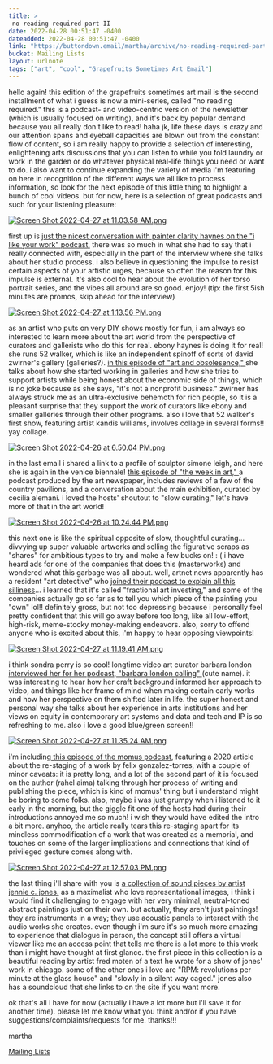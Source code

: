```yaml
---
title: > 
 no reading required part II
date: 2022-04-28 00:51:47 -0400
dateadded: 2022-04-28 00:51:47 -0400
link: "https://buttondown.email/martha/archive/no-reading-required-part-ii/"
bucket: Mailing Lists
layout: urlnote
tags: ["art", "cool", "Grapefruits Sometimes Art Email"]
--- 
```


<![CDATA[<p>hello again! this edition of the grapefruits sometimes art mail is the second installment of what i guess is now a mini-series, called "no reading required." this is a podcast- and video-centric version of the newsletter (which is usually focused on writing), and it's back by popular demand because you all really don't like to read! haha jk, life these days is crazy and our attention spans and eyeball capacities are blown out from the constant flow of content, so i am really happy to provide a selection of interesting, enlightening arts discussions that you can listen to while you fold laundry or work in the garden or do whatever physical real-life things you need or want to do. i also want to continue expanding the variety of media i'm featuring on here in recognition of the different ways we all like to process information, so look for the next episode of this little thing to highlight a bunch of  cool videos. but for now, here is a selection of great podcasts and such for your listening pleasure:</p>
<p><a href="https://www.ilikeyourworkpodcast.com/post/clarity-haynes-feminism-through-art" rel="noopener noreferrer nofollow" target="_blank"><img alt="Screen Shot 2022-04-27 at 11.03.58 AM.png" src="https://buttondown.s3.amazonaws.com/images/0379b624-2bd9-402a-b8e1-714e8d350b8f.png"/></a></p>
<p>first up is <a href="https://www.ilikeyourworkpodcast.com/post/clarity-haynes-feminism-through-art" rel="noopener noreferrer nofollow" target="_blank">just the nicest conversation with painter clarity haynes on the "i like your work" podcast.</a> there was so much in what she had to say that i really connected with, especially in the part of the interview where she talks about her studio process. i also believe in questioning the impulse to resist certain aspects of your artistic urges, because so often the reason for this impulse is external. it's also cool to hear about the evolution of her torso portrait series, and the vibes all around are so good. enjoy! (tip: the first 5ish minutes are promos, skip ahead for the interview)</p>
<p></p>
<p><a href="https://www.artandobsolescence.com/episodes/032-ebony-l-haynes" rel="noopener noreferrer nofollow" target="_blank"><img alt="Screen Shot 2022-04-27 at 1.13.56 PM.png" src="https://buttondown.s3.amazonaws.com/images/da5a2c36-f0fb-46e5-980b-3ac70eb3004a.png"/></a></p>
<p>as an artist who puts on very DIY shows mostly for fun, i am always so interested to learn more about the art world from the perspective of curators and gallerists who do this for real. ebony haynes is doing it for real! she runs 52 walker, which is like an independent spinoff of sorts of david zwirner's gallery (galleries?). <a href="https://www.artandobsolescence.com/episodes/032-ebony-l-haynes" rel="noopener noreferrer nofollow" target="_blank">in this episode of "art and obsolesence," </a>she talks about how she started working in galleries and how she tries to support artists while being honest about the economic side of things, which is no joke because as she says, "it's not a nonprofit business." zwirner has always struck me as an ultra-exclusive behemoth for rich people, so it is a pleasant surprise that they support the work of curators like ebony and smaller galleries through their other programs. also i love that 52 walker's first show, featuring artist kandis williams, involves collage in several forms!! yay collage.</p>
<p></p>
<p><a href="https://podcasts.google.com/feed/aHR0cHM6Ly9mZWVkcy5hY2FzdC5jb20vcHVibGljL3Nob3dzLzVlMjlhMmVmNzY0NGZmNmIzZjk4NGNmZg/episode/NjI2MWFiYThmMWMyYmIwMDE0MTA1NDU2?hl=en&amp;ved=2ahUKEwi9-_2e47T3AhWOmOAKHRUoBvsQjrkEegQIAhAF&amp;ep=6" rel="noopener noreferrer nofollow" target="_blank"><img alt="Screen Shot 2022-04-26 at 6.50.04 PM.png" src="https://buttondown.s3.amazonaws.com/images/2e19dba2-74f0-437f-82f2-13a64861b608.png"/></a></p>
<p>in the last email i shared a link to a profile of sculptor simone leigh, and here she is again in the venice biennale! <a href="https://podcasts.google.com/feed/aHR0cHM6Ly9mZWVkcy5hY2FzdC5jb20vcHVibGljL3Nob3dzLzVlMjlhMmVmNzY0NGZmNmIzZjk4NGNmZg/episode/NjI2MWFiYThmMWMyYmIwMDE0MTA1NDU2?hl=en&amp;ved=2ahUKEwi7q56C5rH3AhWyEjQIHdw2ARkQjrkEegQIAxAF&amp;ep=6" rel="noopener noreferrer nofollow" target="_blank">this episode of "the week in art," </a>a podcast produced by the art newspaper, includes reviews of a few of the country pavilions, and a conversation about the main exhibition, curated by cecilia alemani. i loved the hosts' shoutout to "slow curating," let's have more of that in the art world!</p>
<p></p>
<p><a href="https://news.artnet.com/multimedia/the-art-angle-podcast-fractional-ownership-intel-report-2103268" rel="noopener noreferrer nofollow" target="_blank"><img alt="Screen Shot 2022-04-26 at 10.24.44 PM.png" src="https://buttondown.s3.amazonaws.com/images/b2728eb0-6908-4fe4-bd41-7cc8f2fb3127.png"/></a></p>
<p>this next one is like the spiritual opposite of slow, thoughtful curating... divvying up super valuable artworks and selling the figurative scraps as "shares" for ambitious types to try and make a few bucks on! : ( i have heard ads for one of the companies that does this (masterworks) and wondered what this garbage was all about. well, artnet news apparently has a resident "art detective" who <a href="https://news.artnet.com/multimedia/the-art-angle-podcast-fractional-ownership-intel-report-2103268" rel="noopener noreferrer nofollow" target="_blank">joined their podcast to explain all this silliness</a>... i learned that it's called "fractional art investing," and some of the companies actually go so far as to tell you which piece of the painting you "own" lol!! definitely gross, but not too depressing because i personally feel pretty confident that this will go away before too long, like all low-effort, high-risk, meme-stocky money-making endeavors. also, sorry to offend anyone who is excited about this, i'm happy to hear opposing viewpoints!</p>
<p></p>
<p><a href="https://podcasts.apple.com/us/podcast/2-06-sondra-perry/id1525626178?i=1000547622822" rel="noopener noreferrer nofollow" target="_blank"><img alt="Screen Shot 2022-04-27 at 11.19.41 AM.png" src="https://buttondown.s3.amazonaws.com/images/34838241-564e-4569-80ee-63ceba2391e5.png"/></a></p>
<p>i think sondra perry is so cool! longtime video art curator barbara london<a href="https://podcasts.apple.com/us/podcast/2-06-sondra-perry/id1525626178?i=1000547622822" rel="noopener noreferrer nofollow" target="_blank"> interviewed her for her podcast, "barbara london calling" </a>(cute name). it was interesting to hear how her craft background informed her approach to video, and things like her frame of mind when making certain early works and how her perspective on them shifted later in life. the super honest and personal way she talks about her experience in arts institutions and her views on equity in contemporary art systems and data and tech and IP is so refreshing to me. also i love a good blue/green screen!!</p>
<p></p>
<p><a href="https://momus.ca/podcast/rahel-aima/" rel="noopener noreferrer nofollow" target="_blank"><img alt="Screen Shot 2022-04-27 at 11.35.24 AM.png" src="https://buttondown.s3.amazonaws.com/images/f7581fbb-aebb-4487-88d2-1cbd71240167.png"/></a></p>
<p>i'm including<a href="https://momus.ca/podcast/rahel-aima/" rel="noopener noreferrer nofollow" target="_blank"> this episode of the momus podcast</a>, featuring a 2020 article about the re-staging of a work by felix gonzalez-torres, with a couple of minor caveats: it is pretty long, and a lot of the second part of it is focused on the author (rahel aima) talking through her process of writing and publishing the piece, which is kind of momus' thing but i understand might be boring to some folks. also, maybe i was just grumpy when i listened to it early in the morning, but the giggle fit one of the hosts had during their introductions annoyed me so much! i wish they would have edited the intro a bit more. anyhoo, the article really tears this re-staging apart for its mindless commodification of a work that was created as a memorial, and touches on some of the larger implications and connections that kind of privileged gesture comes along with. </p>
<p></p>
<p><a href="http://www.jenniecjones.com/sound" rel="noopener noreferrer nofollow" target="_blank"><img alt="Screen Shot 2022-04-27 at 12.57.03 PM.png" src="https://buttondown.s3.amazonaws.com/images/1faa9f3a-445e-428e-875c-3da71e2e9cce.png"/></a></p>
<p>the last thing i'll share with you is <a href="http://www.jenniecjones.com/sound" rel="noopener noreferrer nofollow" target="_blank">a collection of sound pieces by artist jennie c. jones.</a> as a maximalist who love representational images, i think i would find it challenging to engage with her very minimal, neutral-toned abstract paintings just on their own. but actually, they aren't just paintings! they are instruments in a way; they use acoustic panels to interact with the audio works she creates. even though i'm sure it's so much more amazing to experience that dialogue in person, the concept still offers a virtual viewer like me an access point that tells me there is a lot more to this work than i might have thought at first glance. the first piece in this collection is a beautiful reading by artist fred moten of a text he wrote for a show of jones' work in chicago. some of the other ones i love are "RPM: revolutions per minute at the glass house" and "slowly in a silent way caged." jones also has a soundcloud that she links to on the site if you want more. </p>
<p></p>
<p>ok that's all i have for now (actually i have a lot more but i'll save it for another time). please let me know what you think and/or if you have suggestions/complaints/requests for me. thanks!!!</p>
<p>martha</p>
 <!-- end excerpt --> 
<div class='bucket'><a class='internal-link' href='/buckets/mailing-lists'>Mailing Lists</a></div> 
